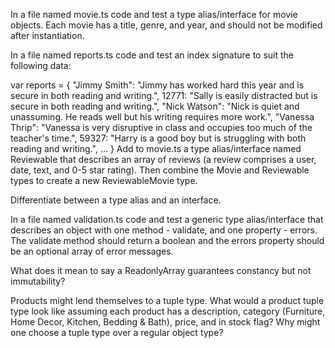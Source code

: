In a file named movie.ts code and test a type alias/interface for movie objects. Each movie has a title, genre, and year, and should not be modified after instantiation.

In a file named reports.ts code and test an index signature to suit the following data:

var reports = {
    "Jimmy Smith": "Jimmy has worked hard this year and is secure in both reading and writing.",
    12771: "Sally is easily distracted but is secure in both reading and writing.",
    "Nick Watson": "Nick is quiet and unassuming. He reads well but his writing requires more work.",
    "Vanessa Thrip": "Vanessa is very disruptive in class and occupies too much of the teacher's time.",
    59327: "Harry is a good boy but is struggling with both reading and writing.",
    ...
}
Add to movie.ts a type alias/interface named Reviewable that describes an array of reviews (a review comprises a user, date, text, and 0-5 star rating). Then combine the Movie and Reviewable types to create a new ReviewableMovie type.

Differentiate between a type alias and an interface.

In a file named validation.ts code and test a generic type alias/interface that describes an object with one method - validate, and one property - errors. The validate method should return a boolean and the errors property should be an optional array of error messages.

What does it mean to say a ReadonlyArray guarantees constancy but not immutability?

Products might lend themselves to a tuple type. What would a product tuple type look like assuming each product has a description, category (Furniture, Home Decor, Kitchen, Bedding & Bath), price, and in stock flag? Why might one choose a tuple type over a regular object type?